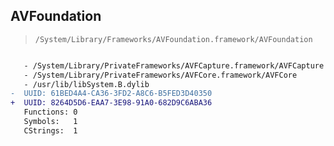 ## AVFoundation

> `/System/Library/Frameworks/AVFoundation.framework/AVFoundation`

```diff

   - /System/Library/PrivateFrameworks/AVFCapture.framework/AVFCapture
   - /System/Library/PrivateFrameworks/AVFCore.framework/AVFCore
   - /usr/lib/libSystem.B.dylib
-  UUID: 61BED4A4-CA36-3FD2-A8C6-B5FED3D40350
+  UUID: 8264D5D6-EAA7-3E98-91A0-682D9C6ABA36
   Functions: 0
   Symbols:   1
   CStrings:  1

```
